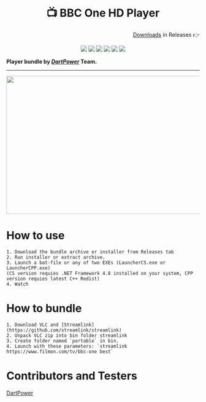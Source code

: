 <h1 align="center">📺 BBC One HD Player</h1>

<p align="right"><a href="https://github.com/dptetc/BBCOneHDPlayer/releases">Downloads</a> in Releases 👉</p>

<p align="center">

<img src="https://img.shields.io/badge/bundled%20by-dartpower-blue.svg" >

<img src="https://badges.frapsoft.com/os/v1/open-source.svg?v=103" >

<img src="https://img.shields.io/github/stars/dptetc/BBCOneHDPlayer.svg?style=flat">

<img src="https://img.shields.io/github/languages/top/dptetc/BBCOneHDPlayer.svg">

<img src="https://img.shields.io/github/issues/dptetc/BBCOneHDPlayer.svg">

<img src="https://img.shields.io/github/downloads/dptetc/BBCOneHDPlayer/total.svg">

</p>

**Player bundle by _[DartPower](https://github.com/dartpower)_ Team.**

---

<p align="center">
<img width="640" height="360" src="https://user-images.githubusercontent.com/2005369/142772535-839478ad-9efb-4031-abd9-078e74f274a3.gif">
</p>

# How to use

```
1. Download the bundle archive or installer from Releases tab
2. Run installer or extract archive.
3. Launch a bat-file or any of two EXEs (LauncherCS.exe or LauncherCPP.exe) 
(CS version requies .NET Framework 4.8 installed on your system, CPP version requies latest C++ Redist)
4. Watch
```

# How to bundle

```
1. Download VLC and [Streamlink](https://github.com/streamlink/streamlink)
2. Unpack VLC zip into bin folder streamlink
3. Create folder named `portable` in bin.
4. Launch with these parameters: `streamlink https://www.filmon.com/tv/bbc-one best`
```

# Contributors and Testers
[DartPower](https://github.com/dartpower)  
